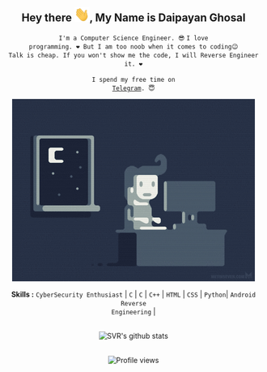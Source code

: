 <div align="center">
<h2>Hey there <img src="https://github.com/SamirJanaOfficial/samirjanaofficial/blob/main/gifs/Hi.gif" width="30px">, My Name is Daipayan Ghosal</h2>

<div align="center" width="50">

<code>I'm a Computer Science Engineer. 😎</code>
<code>I love programming. ❤ But I am too noob when it comes to coding😉</code>
<code> Talk is cheap. If you won't show me the code, I will Reverse Engineer it. ❤</code>

<code>I spend my free time on <a href="https://t.me/ci5er">Telegram</a>. 😇</code>

<img src="https://github.com/SamirJanaOfficial/samirjanaofficial/blob/main/gifs/coding.gif" alt="coding ?">

<b>Skills :</b> <code>CyberSecurity Enthusiast</code> | <code>C</code> | <code>C</code> | <code>C++</code> | <code>HTML</code> | <code>CSS</code> | <code>Python</code>| <code>Android Reverse Engineering</code> |

<br><img src="https://github-readme-stats.vercel.app/api?username=Ci5er-404&hide=prs,issues&show_icons=true&title_color=2979FF&text_color=000000&icon_color=2979FF&bg_color=ffffff" alt="SVR's github stats">

<br><img src="https://gpvc.arturio.dev/Ci5er-404" alt="Profile views">

</div>
